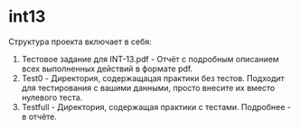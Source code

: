 # int13
Структура проекта включает в себя:
1. Тестовое задание для INT-13.pdf - Отчёт с подробным описанием всех выполненных действий в формате pdf.
2. Test0 - Директория, содержащацая практики без тестов. Подходит для тестирования с вашими данными, просто внесите их вместо нулевого теста.
3. Testfull - Директория, содержащая практики с тестами. Подробнее - в отчёте.
